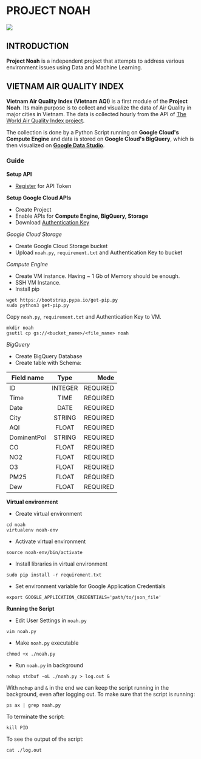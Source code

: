 # PROJECT NOAH

![](https://dl0.creation.com/articles/p074/c07490/NoahsArkFlood.jpg)

## INTRODUCTION
__Project Noah__ is a independent project that attempts to address various environment issues using Data and Machine Learning.

## VIETNAM AIR QUALITY INDEX

__Vietnam Air Quality Index (Vietnam AQI)__ is a first module of the __Project Noah__. Its main purpose is to collect and visualize the data of Air Quality in major cities in Vietnam. The data is collected hourly from the API of [The World Air Quality Index project](http://aqicn.org/api/).

The collection is done by a Python Script running on __Google Cloud's Compute Engine__ and data is stored on __Google Cloud's BigQuery__, which is then visualized on __[Google Data Studio](https://datastudio.google.com/u/0/reporting/1lqZ8zNIVrH4C_apLcPOOniV_pGKr83NN/page/vFg1)__.

### Guide

__Setup API__
- [Register](http://aqicn.org/data-platform/token/) for API Token

__Setup Google Cloud APIs__
- Create Project
- Enable APIs for __Compute Engine, BigQuery, Storage__
- Download [Authentication Key](https://console.cloud.google.com/apis/credentials/serviceaccountkey?_ga=2.227289245.-1007630523.1565869255&_gac=1.52611100.1569826292.EAIaIQobChMIvay9wPr35AIVF7eWCh1T8Q8IEAAYASAAEgIt7fD_BwE)

_Google Cloud Storage_
- Create Google Cloud Storage bucket
- Upload `noah.py`, `requirement.txt` and Authentication Key to bucket

_Compute Engine_
- Create VM instance. Having ~ 1 Gb of Memory should be enough.
- SSH VM Instance. 
- Install pip
```
wget https://bootstrap.pypa.io/get-pip.py
sudo python3 get-pip.py
```

Copy `noah.py`, `requirement.txt` and Authentication Key to VM.
 
```
mkdir noah
gsutil cp gs://<bucket_name>/<file_name> noah
```

_BigQuery_
- Create BigQuery Database
- Create table with Schema: 

| Field name   |      Type      |  Mode |
|----------|:-------------:|------:|
| ID |  INTEGER | REQUIRED |
| Time |    TIME   |   REQUIRED |
| Date | DATE |    REQUIRED |
| City | STRING |    REQUIRED |
| AQI | FLOAT |    REQUIRED |
| DominentPol | STRING |    REQUIRED |
| CO | FLOAT |    REQUIRED |
| NO2 | FLOAT |    REQUIRED |
| O3 | FLOAT |    REQUIRED |
| PM25 | FLOAT |    REQUIRED |
| Dew | FLOAT |    REQUIRED |

__Virtual environment__
- Create virtual environment
```
cd noah
virtualenv noah-env
```

- Activate virtual environment
```
source noah-env/bin/activate
```

- Install libraries in virtual environment
```
sudo pip install -r requirement.txt
```
- Set environment variable for Google Application Credentials 
```
export GOOGLE_APPLICATION_CREDENTIALS='path/to/json_file'
```

__Running the Script__
- Edit User Settings in `noah.py`
```
vim noah.py
```
 - Make `noah.py` executable
 ```
 chmod +x ./noah.py
 ```
 - Run `noah.py` in background
 ```
 nohup stdbuf -oL ./noah.py > log.out &
 ```
 With `nohup` and `&` in the end we can keep the script running in the background, even after logging out. 
 To  make sure that the script is running:
 ```
 ps ax | grep noah.py
 ```
 To terminate the script:
 ```
 kill PID
 ```
 To see the output of the script:
 ```
 cat ./log.out
 ```